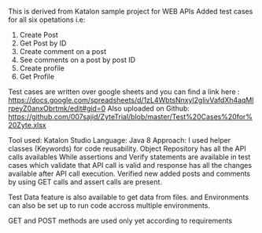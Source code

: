 This is derived from Katalon sample project for WEB APIs 
Added test cases for all six opetations i.e:
  1. Create Post
  2. Get Post by ID
  3. Create comment on a post
  4. See comments on a post by post ID
  5. Create profile
  6. Get Profile

Test cases are written over google sheets and you can find a link here : https://docs.google.com/spreadsheets/d/1zL4WbtsNnxyl2glivVafdXh4aqMlrpeyZ0anxObrtmk/edit#gid=0
Also uploaded on Github: https://github.com/007sajid/ZyteTrial/blob/master/Test%20Cases%20for%20Zyte.xlsx

Tool used: Katalon Studio
Language: Java 8
Approach: I used helper classes (Keywords) for code reusability.
Object Repository has all the API calls availables
While assertions and Verify statements are available in test cases which validate that API call is valid and response has all the changes available after API call execution. 
Verified new added posts and comments by using GET calls and assert calls are present. 

Test Data feature is also available to get data from files. 
and Environments can also be set up to run code accross multiple environments.


GET and POST methods are used only yet according to requirements
 
